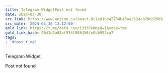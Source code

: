```yaml
---
title: Telegram WidgetPost not found
date: 2024-03-30
src_link: https://www.notion.so/smart-0c7ed1be42734b43aac62aab29dd29db
src_date: '2024-03-30 13:12:00'
gold_link: https://t.me/data_csv/1333?embed=1&mode=tme
gold_link_hash: 9041d8a84ef553f586456fe0cb992ca7
tags:
- '#host_t_me'
---
```





Telegram Widget
























Post not found